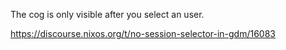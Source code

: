 The cog is only visible after you select an user.

https://discourse.nixos.org/t/no-session-selector-in-gdm/16083
